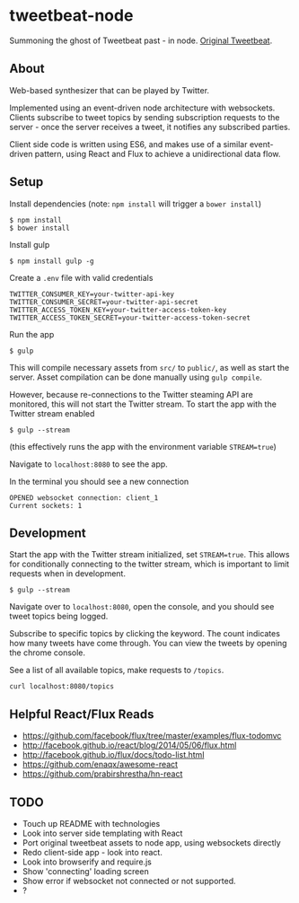 # tweetbeat-node

Summoning the ghost of Tweetbeat past - in node. [Original Tweetbeat](https://github.com/TGOlson/tweetbeat.git).

## About

Web-based synthesizer that can be played by Twitter.

Implemented using an event-driven node architecture with websockets. Clients subscribe to tweet topics by sending subscription requests to the server - once the server receives a tweet, it notifies any subscribed parties.

Client side code is written using ES6, and makes use of a similar event-driven pattern, using React and Flux to achieve a unidirectional data flow.

## Setup

Install dependencies (note: `npm install` will trigger a `bower install`)

```
$ npm install
$ bower install
```

Install gulp

```
$ npm install gulp -g
```

Create a `.env` file with valid credentials

```
TWITTER_CONSUMER_KEY=your-twitter-api-key
TWITTER_CONSUMER_SECRET=your-twitter-api-secret
TWITTER_ACCESS_TOKEN_KEY=your-twitter-access-token-key
TWITTER_ACCESS_TOKEN_SECRET=your-twitter-access-token-secret
```

Run the app

```
$ gulp
```

This will compile necessary assets from `src/` to `public/`, as well as start the server. Asset compilation can be done manually using `gulp compile`.

However, because re-connections to the Twitter steaming API are monitored, this will not start the Twitter stream. To start the app with the Twitter stream enabled

```
$ gulp --stream
```

(this effectively runs the app with the environment variable `STREAM=true`)

Navigate to `localhost:8080` to see the app.

In the terminal you should see a new connection

```
OPENED websocket connection: client_1
Current sockets: 1
```

## Development

Start the app with the Twitter stream initialized, set `STREAM=true`. This allows for conditionally connecting to the twitter stream, which is important to limit requests when in development.

```
$ gulp --stream
````

Navigate over to `localhost:8080`, open the console, and you should see tweet topics being logged.

Subscribe to specific topics by clicking the keyword. The count indicates how many tweets have come through. You can view the tweets by opening the chrome console.

See a list of all available topics, make requests to `/topics`.

```
curl localhost:8080/topics
````

## Helpful React/Flux Reads

* https://github.com/facebook/flux/tree/master/examples/flux-todomvc
* http://facebook.github.io/react/blog/2014/05/06/flux.html
* http://facebook.github.io/flux/docs/todo-list.html
* https://github.com/enaqx/awesome-react
* https://github.com/prabirshrestha/hn-react

## TODO
* Touch up README with technologies
* Look into server side templating with React
* Port original tweetbeat assets to node app, using websockets directly
* Redo client-side app - look into react.
* Look into browserify and require.js
* Show 'connecting' loading screen
* Show error if websocket not connected or not supported.
* ?
